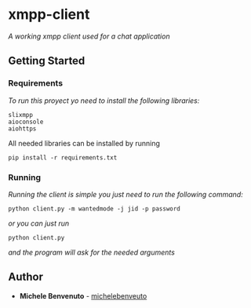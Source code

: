 # xmpp-client

_A working xmpp client used for a chat application_

## Getting Started 

### Requirements

_To run this proyect yo need to install the following libraries:_

```
slixmpp
aioconsole
aiohttps
```

All needed libraries can be installed by running

```
pip install -r requirements.txt 
```

### Running 

_Running the client is simple you just need to run the following command:_


```
python client.py -m wantedmode -j jid -p password
```

_or you can just run_

```
python client.py
```
_and the program will ask for the needed arguments_

## Author

* **Michele Benvenuto** - [michelebenveuto](https://github.com/michelebenveuto)

 
